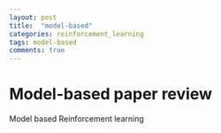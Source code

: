 ```yaml
---
layout: post
title:  "model-based"
categories: reinforcement_learning
tags: model-based
comments: true
---
```


# Model-based paper review

Model based Reinforcement learning
